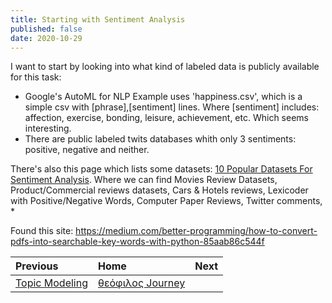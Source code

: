 ```yaml
---
title: Starting with Sentiment Analysis
published: false
date: 2020-10-29
---
```


I want to start by looking into what kind of labeled data is publicly available for this task:

* Google's AutoML for NLP Example uses 'happiness.csv', which is a simple csv with [phrase],[sentiment] lines. Where [sentiment] includes: affection, exercise, bonding, leisure, achievement, etc. Which seems interesting.
* There are public labeled twits databases whith only 3 sentiments: positive, negative and neither.

There's also this page which lists some datasets: [10 Popular Datasets For Sentiment Analysis](https://analyticsindiamag.com/10-popular-datasets-for-sentiment-analysis/). Where we can find Movies Review Datasets, Product/Commercial reviews datasets, Cars & Hotels reviews, Lexicoder with Positive/Negative Words, Computer Paper Reviews, Twitter comments, 
* 


Found this site:
https://medium.com/better-programming/how-to-convert-pdfs-into-searchable-key-words-with-python-85aab86c544f




| Previous        | Home          | Next |
|:-------------|:------------------|:------|
|  [Topic Modeling](A-topic-modeling) | [θεόφιλος Journey](A-θεόφιλος-Journey) |  |

